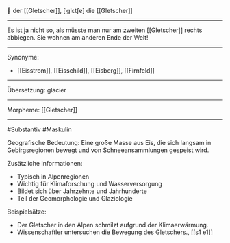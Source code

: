 🔵 der [[Gletscher]], [ˈɡlɛtʃɐ]
die [[Gletscher]]

---
Es ist ja nicht so, als müsste man nur am zweiten [[Gletscher]] rechts abbiegen. Sie wohnen am anderen Ende der Welt!

---
Synonyme:
- [[Eisstrom]], [[Eisschild]], [[Eisberg]], [[Firnfeld]]

---
Übersetzung: glacier

---
Morpheme:
[[Gletscher]]

---
#Substantiv #Maskulin

Geografische Bedeutung: Eine große Masse aus Eis, die sich langsam in Gebirgsregionen bewegt und von Schneeansammlungen gespeist wird.

Zusätzliche Informationen:
- Typisch in Alpenregionen
- Wichtig für Klimaforschung und Wasserversorgung
- Bildet sich über Jahrzehnte und Jahrhunderte
- Teil der Geomorphologie und Glaziologie

Beispielsätze:
- Der Gletscher in den Alpen schmilzt aufgrund der Klimaerwärmung.
- Wissenschaftler untersuchen die Bewegung des Gletschers., [[s1 e1]]